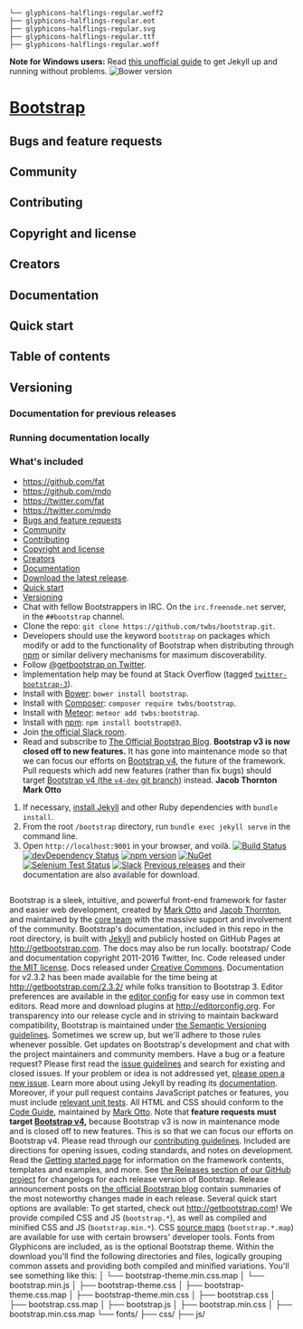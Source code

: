 


















































    └── glyphicons-halflings-regular.woff2
    ├── glyphicons-halflings-regular.eot
    ├── glyphicons-halflings-regular.svg
    ├── glyphicons-halflings-regular.ttf
    ├── glyphicons-halflings-regular.woff
   **Note for Windows users:** Read [this unofficial guide](http://jekyll-windows.juthilo.com/) to get Jekyll up and running without problems.
![Bower version](https://img.shields.io/bower/v/bootstrap.svg)
# [Bootstrap](http://getbootstrap.com)
## Bugs and feature requests
## Community
## Contributing
## Copyright and license
## Creators
## Documentation
## Quick start
## Table of contents
## Versioning
### Documentation for previous releases
### Running documentation locally
### What's included
* <https://github.com/fat>
* <https://github.com/mdo>
* <https://twitter.com/fat>
* <https://twitter.com/mdo>
* [Bugs and feature requests](#bugs-and-feature-requests)
* [Community](#community)
* [Contributing](#contributing)
* [Copyright and license](#copyright-and-license)
* [Creators](#creators)
* [Documentation](#documentation)
* [Download the latest release](https://github.com/twbs/bootstrap/archive/v3.3.7.zip).
* [Quick start](#quick-start)
* [Versioning](#versioning)
* Chat with fellow Bootstrappers in IRC. On the `irc.freenode.net` server, in the `##bootstrap` channel.
* Clone the repo: `git clone https://github.com/twbs/bootstrap.git`.
* Developers should use the keyword `bootstrap` on packages which modify or add to the functionality of Bootstrap when distributing through [npm](https://www.npmjs.com/browse/keyword/bootstrap) or similar delivery mechanisms for maximum discoverability.
* Follow [@getbootstrap on Twitter](https://twitter.com/getbootstrap).
* Implementation help may be found at Stack Overflow (tagged [`twitter-bootstrap-3`](https://stackoverflow.com/questions/tagged/twitter-bootstrap-3)).
* Install with [Bower](http://bower.io): `bower install bootstrap`.
* Install with [Composer](https://getcomposer.org): `composer require twbs/bootstrap`.
* Install with [Meteor](https://www.meteor.com): `meteor add twbs:bootstrap`.
* Install with [npm](https://www.npmjs.com): `npm install bootstrap@3`.
* Join [the official Slack room](https://bootstrap-slack.herokuapp.com).
* Read and subscribe to [The Official Bootstrap Blog](http://blog.getbootstrap.com).
**Bootstrap v3 is now closed off to new features.** It has gone into maintenance mode so that we can focus our efforts on [Bootstrap v4](https://github.com/twbs/bootstrap/tree/v4-dev), the future of the framework. Pull requests which add new features (rather than fix bugs) should target [Bootstrap v4 (the `v4-dev` git branch)](https://github.com/twbs/bootstrap/tree/v4-dev) instead.
**Jacob Thornton**
**Mark Otto**
1. If necessary, [install Jekyll](http://jekyllrb.com/docs/installation) and other Ruby dependencies with `bundle install`.
2. From the root `/bootstrap` directory, run `bundle exec jekyll serve` in the command line.
4. Open `http://localhost:9001` in your browser, and voilà.
[![Build Status](https://img.shields.io/travis/twbs/bootstrap/master.svg)](https://travis-ci.org/twbs/bootstrap)
[![devDependency Status](https://img.shields.io/david/dev/twbs/bootstrap.svg)](https://david-dm.org/twbs/bootstrap#info=devDependencies)
[![npm version](https://img.shields.io/npm/v/bootstrap.svg)](https://www.npmjs.com/package/bootstrap)
[![NuGet](https://img.shields.io/nuget/v/bootstrap.svg)](https://www.nuget.org/packages/Bootstrap)
[![Selenium Test Status](https://saucelabs.com/browser-matrix/bootstrap.svg)](https://saucelabs.com/u/bootstrap)
[![Slack](https://bootstrap-slack.herokuapp.com/badge.svg)](https://bootstrap-slack.herokuapp.com)
[Previous releases](https://github.com/twbs/bootstrap/releases) and their documentation are also available for download.
```
```
Bootstrap is a sleek, intuitive, and powerful front-end framework for faster and easier web development, created by [Mark Otto](https://twitter.com/mdo) and [Jacob Thornton](https://twitter.com/fat), and maintained by the [core team](https://github.com/orgs/twbs/people) with the massive support and involvement of the community.
Bootstrap's documentation, included in this repo in the root directory, is built with [Jekyll](http://jekyllrb.com) and publicly hosted on GitHub Pages at <http://getbootstrap.com>. The docs may also be run locally.
bootstrap/
Code and documentation copyright 2011-2016 Twitter, Inc. Code released under [the MIT license](https://github.com/twbs/bootstrap/blob/master/LICENSE). Docs released under [Creative Commons](https://github.com/twbs/bootstrap/blob/master/docs/LICENSE).
Documentation for v2.3.2 has been made available for the time being at <http://getbootstrap.com/2.3.2/> while folks transition to Bootstrap 3.
Editor preferences are available in the [editor config](https://github.com/twbs/bootstrap/blob/master/.editorconfig) for easy use in common text editors. Read more and download plugins at <http://editorconfig.org>.
For transparency into our release cycle and in striving to maintain backward compatibility, Bootstrap is maintained under [the Semantic Versioning guidelines](http://semver.org/). Sometimes we screw up, but we'll adhere to those rules whenever possible.
Get updates on Bootstrap's development and chat with the project maintainers and community members.
Have a bug or a feature request? Please first read the [issue guidelines](https://github.com/twbs/bootstrap/blob/master/CONTRIBUTING.md#using-the-issue-tracker) and search for existing and closed issues. If your problem or idea is not addressed yet, [please open a new issue](https://github.com/twbs/bootstrap/issues/new).
Learn more about using Jekyll by reading its [documentation](http://jekyllrb.com/docs/home/).
Moreover, if your pull request contains JavaScript patches or features, you must include [relevant unit tests](https://github.com/twbs/bootstrap/tree/master/js/tests). All HTML and CSS should conform to the [Code Guide](https://github.com/mdo/code-guide), maintained by [Mark Otto](https://github.com/mdo).
Note that **feature requests must target [Bootstrap v4](https://github.com/twbs/bootstrap/tree/v4-dev),** because Bootstrap v3 is now in maintenance mode and is closed off to new features. This is so that we can focus our efforts on Bootstrap v4.
Please read through our [contributing guidelines](https://github.com/twbs/bootstrap/blob/master/CONTRIBUTING.md). Included are directions for opening issues, coding standards, and notes on development.
Read the [Getting started page](http://getbootstrap.com/getting-started/) for information on the framework contents, templates and examples, and more.
See [the Releases section of our GitHub project](https://github.com/twbs/bootstrap/releases) for changelogs for each release version of Bootstrap. Release announcement posts on [the official Bootstrap blog](http://blog.getbootstrap.com) contain summaries of the most noteworthy changes made in each release.
Several quick start options are available:
To get started, check out <http://getbootstrap.com>!
We provide compiled CSS and JS (`bootstrap.*`), as well as compiled and minified CSS and JS (`bootstrap.min.*`). CSS [source maps](https://developer.chrome.com/devtools/docs/css-preprocessors) (`bootstrap.*.map`) are available for use with certain browsers' developer tools. Fonts from Glyphicons are included, as is the optional Bootstrap theme.
Within the download you'll find the following directories and files, logically grouping common assets and providing both compiled and minified variations. You'll see something like this:
│   └── bootstrap-theme.min.css.map
│   └── bootstrap.min.js
│   ├── bootstrap-theme.css
│   ├── bootstrap-theme.css.map
│   ├── bootstrap-theme.min.css
│   ├── bootstrap.css
│   ├── bootstrap.css.map
│   ├── bootstrap.js
│   ├── bootstrap.min.css
│   ├── bootstrap.min.css.map
└── fonts/
├── css/
├── js/
